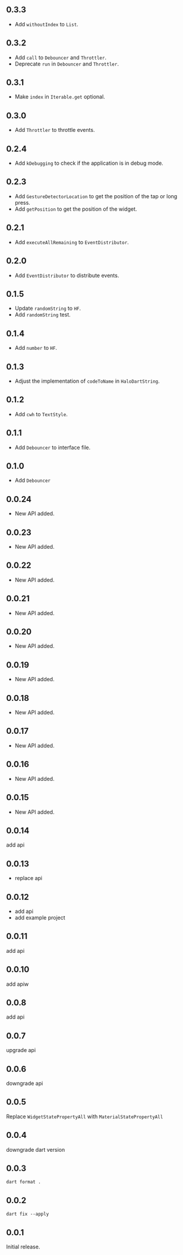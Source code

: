 ## 0.3.3

- Add `withoutIndex` to `List`.

## 0.3.2

- Add `call` to `Debouncer` and `Throttler`.
- Deprecate `run` in `Debouncer` and `Throttler`.

## 0.3.1

- Make `index` in `Iterable.get` optional.

## 0.3.0

- Add `Throttler` to throttle events.

## 0.2.4

- Add `kDebugging` to check if the application is in debug mode.

## 0.2.3

- Add `GestureDetectorLocation` to get the position of the tap or long press.
- Add `getPosition` to get the position of the widget.

## 0.2.1

- Add `executeAllRemaining` to `EventDistributor`.

## 0.2.0

- Add `EventDistributor` to distribute events.

## 0.1.5

- Update `randomString` to `HF`.
- Add `randomString` test.

## 0.1.4

- Add `number` to `HF`.

## 0.1.3

- Adjust the implementation of `codeToName` in `HaloDartString`.

## 0.1.2

- Add `cwh` to `TextStyle`.

## 0.1.1

- Add `Debouncer` to interface file.

## 0.1.0

- Add `Debouncer`

## 0.0.24

- New API added.

## 0.0.23

- New API added.

## 0.0.22

- New API added.

## 0.0.21

- New API added.

## 0.0.20

- New API added.

## 0.0.19

- New API added.

## 0.0.18

- New API added.

## 0.0.17

- New API added.

## 0.0.16

- New API added.

## 0.0.15

- New API added.

## 0.0.14

add api

## 0.0.13

- replace api

## 0.0.12

- add api
- add example project

## 0.0.11

add api

## 0.0.10

add apiw

## 0.0.8

add api

## 0.0.7

upgrade api

## 0.0.6

downgrade api

## 0.0.5

Replace `WidgetStatePropertyAll` with `MaterialStatePropertyAll`

## 0.0.4

downgrade dart version

## 0.0.3

`dart format .`

## 0.0.2

`dart fix --apply`

## 0.0.1

Initial release.

